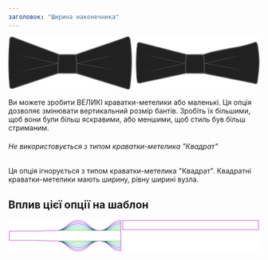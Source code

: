 ```yaml
---
заголовок: "Ширина наконечника"
---
```


![Метелики широкі та вузькі](tipwidth.svg)

Ви можете зробити ВЕЛИКІ краватки-метелики або маленькі. Ця опція дозволяє змінювати вертикальний розмір бантів. Зробіть їх більшими, щоб вони були більш яскравими, або меншими, щоб стиль був більш стриманим.

<Note>

###### Не використовується з типом краватки-метелика "Квадрат"

Ця опція ігнорується з типом краватки-метелика "Квадрат". Квадратні краватки-метелики мають ширину, рівну ширині вузла.

</Note>

## Вплив цієї опції на шаблон

![На цьому зображенні показано вплив цієї опції шляхом накладання декількох варіантів, які мають різне значення для цієї опції](benjamin_tipwidth_sample.svg "Вплив цієї опції на шаблон")
